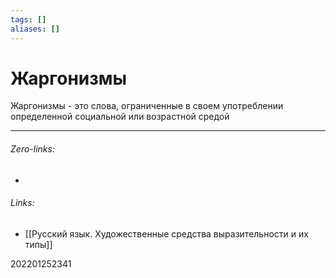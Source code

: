 ```yaml
---
tags: []
aliases: []
---
```

# Жаргонизмы
Жаргонизмы - это слова, ограниченные в своем употреблении определенной социальной или возрастной средой
___
###### Zero-links:
-
###### Links:
- [[Русский язык. Художественные средства выразительности и их типы]]

202201252341